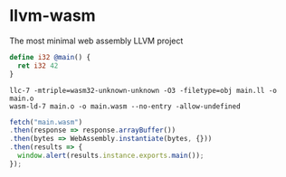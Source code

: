 # llvm-wasm
The most minimal web assembly LLVM project

```llvm
define i32 @main() {
  ret i32 42
}
```
```console
llc-7 -mtriple=wasm32-unknown-unknown -O3 -filetype=obj main.ll -o main.o
wasm-ld-7 main.o -o main.wasm --no-entry -allow-undefined
```
```javascript
fetch("main.wasm")
.then(response => response.arrayBuffer())
.then(bytes => WebAssembly.instantiate(bytes, {}))
.then(results => {
  window.alert(results.instance.exports.main());
});
```
